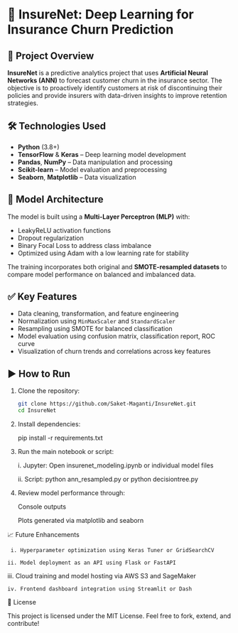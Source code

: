 # 🚀 InsureNet: Deep Learning for Insurance Churn Prediction

## 📌 Project Overview
**InsureNet** is a predictive analytics project that uses **Artificial Neural Networks (ANN)** to forecast customer churn in the insurance sector. The objective is to proactively identify customers at risk of discontinuing their policies and provide insurers with data-driven insights to improve retention strategies.

## 🛠️ Technologies Used
- **Python** (3.8+)
- **TensorFlow** & **Keras** – Deep learning model development
- **Pandas**, **NumPy** – Data manipulation and processing
- **Scikit-learn** – Model evaluation and preprocessing
- **Seaborn**, **Matplotlib** – Data visualization

## 🧠 Model Architecture
The model is built using a **Multi-Layer Perceptron (MLP)** with:
- LeakyReLU activation functions
- Dropout regularization
- Binary Focal Loss to address class imbalance
- Optimized using Adam with a low learning rate for stability

The training incorporates both original and **SMOTE-resampled datasets** to compare model performance on balanced and imbalanced data.

## ✅ Key Features
- Data cleaning, transformation, and feature engineering
- Normalization using `MinMaxScaler` and `StandardScaler`
- Resampling using SMOTE for balanced classification
- Model evaluation using confusion matrix, classification report, ROC curve
- Visualization of churn trends and correlations across key features

## ▶️ How to Run

1. Clone the repository:
   ```bash
   git clone https://github.com/Saket-Maganti/InsureNet.git
   cd InsureNet

 2. Install dependencies:

    pip install -r requirements.txt

 3. Run the main notebook or script:

     i. Jupyter: Open insurenet_modeling.ipynb or individual model files
    
    ii. Script: python ann_resampled.py or python decisiontree.py

 4. Review model performance through:

    Console outputs
    
    Plots generated via matplotlib and seaborn

📈 Future Enhancements

     i. Hyperparameter optimization using Keras Tuner or GridSearchCV
 
    ii. Model deployment as an API using Flask or FastAPI
 
   iii. Cloud training and model hosting via AWS S3 and SageMaker

    iv. Frontend dashboard integration using Streamlit or Dash

📝 License

This project is licensed under the MIT License. Feel free to fork, extend, and contribute!


